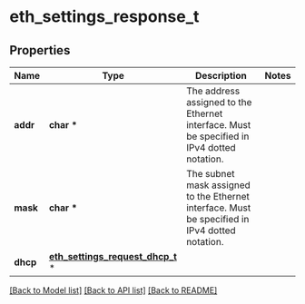 # eth_settings_response_t

## Properties
Name | Type | Description | Notes
------------ | ------------- | ------------- | -------------
**addr** | **char \*** | The address assigned to the Ethernet interface. Must be specified in IPv4 dotted notation. | 
**mask** | **char \*** | The subnet mask assigned to the Ethernet interface. Must be specified in IPv4 dotted notation. | 
**dhcp** | [**eth_settings_request_dhcp_t**](eth_settings_request_dhcp.md) \* |  | 

[[Back to Model list]](../README.md#documentation-for-models) [[Back to API list]](../README.md#documentation-for-api-endpoints) [[Back to README]](../README.md)


